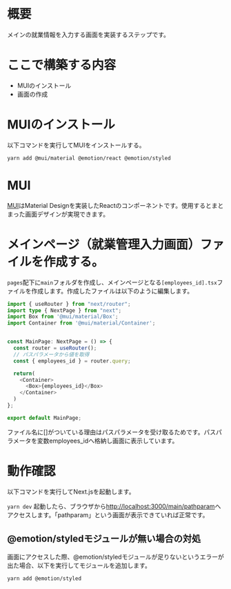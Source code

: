 # 概要
メインの就業情報を入力する画面を実装するステップです。

# ここで構築する内容
 - MUIのインストール
 - 画面の作成

# MUIのインストール
以下コマンドを実行してMUIをインストールする。

`yarn add @mui/material @emotion/react @emotion/styled`


# MUI

[MUI](https://mui.com/core/)はMaterial Designを実装したReactのコンポーネントです。使用するとまとまった画面デザインが実現できます。

# メインページ（就業管理入力画面）ファイルを作成する。

`pages`配下に`main`フォルダを作成し、メインページとなる`[employees_id].tsx`ファイルを作成します。作成したファイルは以下のように編集します。

```TypeScript
import { useRouter } from "next/router";
import type { NextPage } from "next";
import Box from '@mui/material/Box';
import Container from '@mui/material/Container';


const MainPage: NextPage = () => {
  const router = useRouter();
  // パスパラメータから値を取得
  const { employees_id } = router.query;

  return(
    <Container>
      <Box>{employees_id}</Box>
    </Container>
  )
};

export default MainPage;
```

ファイル名に[]がついている理由はパスパラメータを受け取るためです。パスパラメータを変数employees_idへ格納し画面に表示しています。
# 動作確認

以下コマンドを実行してNext.jsを起動します。

`yarn dev`
起動したら、ブラウザから[http://localhost:3000/main/pathparam](http://localhost:3000/main/pathparam)へアクセスします。「pathparam」という画面が表示できていれば正常です。

## @emotion/styledモジュールが無い場合の対処

画面にアクセスした際、@emotion/styledモジュールが足りないというエラーが出た場合、以下を実行してモジュールを追加します。

`yarn add @emotion/styled`

